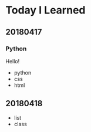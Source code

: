 # Today I Learned

## 20180417

### Python
Hello!

* python
* css
* html

## 20180418
* list
* class
